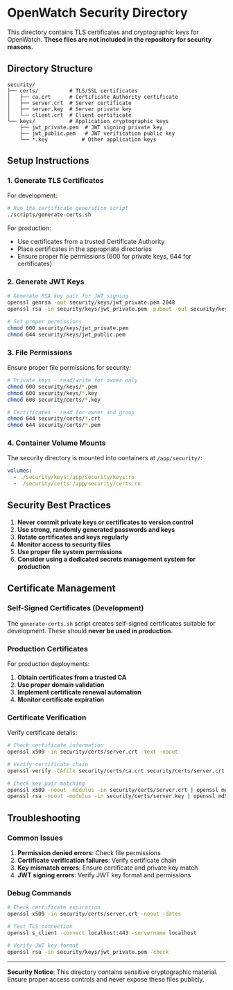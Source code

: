 # OpenWatch Security Directory

This directory contains TLS certificates and cryptographic keys for OpenWatch. **These files are not included in the repository for security reasons.**

## Directory Structure

```
security/
├── certs/          # TLS/SSL certificates
│   ├── ca.crt      # Certificate Authority certificate
│   ├── server.crt  # Server certificate
│   ├── server.key  # Server private key
│   └── client.crt  # Client certificate
└── keys/           # Application cryptographic keys
    ├── jwt_private.pem  # JWT signing private key
    ├── jwt_public.pem   # JWT verification public key
    └── *.key           # Other application keys
```

## Setup Instructions

### 1. Generate TLS Certificates

For development:
```bash
# Run the certificate generation script
./scripts/generate-certs.sh
```

For production:
- Use certificates from a trusted Certificate Authority
- Place certificates in the appropriate directories
- Ensure proper file permissions (600 for private keys, 644 for certificates)

### 2. Generate JWT Keys

```bash
# Generate RSA key pair for JWT signing
openssl genrsa -out security/keys/jwt_private.pem 2048
openssl rsa -in security/keys/jwt_private.pem -pubout -out security/keys/jwt_public.pem

# Set proper permissions
chmod 600 security/keys/jwt_private.pem
chmod 644 security/keys/jwt_public.pem
```

### 3. File Permissions

Ensure proper file permissions for security:

```bash
# Private keys - read/write for owner only
chmod 600 security/keys/*.pem
chmod 600 security/keys/*.key
chmod 600 security/certs/*.key

# Certificates - read for owner and group
chmod 644 security/certs/*.crt
chmod 644 security/certs/*.pem
```

### 4. Container Volume Mounts

The security directory is mounted into containers at `/app/security/`:

```yaml
volumes:
  - ./security/keys:/app/security/keys:ro
  - ./security/certs:/app/security/certs:ro
```

## Security Best Practices

1. **Never commit private keys or certificates to version control**
2. **Use strong, randomly generated passwords and keys**
3. **Rotate certificates and keys regularly**
4. **Monitor access to security files**
5. **Use proper file system permissions**
6. **Consider using a dedicated secrets management system for production**

## Certificate Management

### Self-Signed Certificates (Development)

The `generate-certs.sh` script creates self-signed certificates suitable for development. These should **never be used in production**.

### Production Certificates

For production deployments:

1. **Obtain certificates from a trusted CA**
2. **Use proper domain validation**
3. **Implement certificate renewal automation**
4. **Monitor certificate expiration**

### Certificate Verification

Verify certificate details:

```bash
# Check certificate information
openssl x509 -in security/certs/server.crt -text -noout

# Verify certificate chain
openssl verify -CAfile security/certs/ca.crt security/certs/server.crt

# Check key pair matching
openssl x509 -noout -modulus -in security/certs/server.crt | openssl md5
openssl rsa -noout -modulus -in security/certs/server.key | openssl md5
```

## Troubleshooting

### Common Issues

1. **Permission denied errors**: Check file permissions
2. **Certificate verification failures**: Verify certificate chain
3. **Key mismatch errors**: Ensure certificate and private key match
4. **JWT signing errors**: Verify JWT key format and permissions

### Debug Commands

```bash
# Check certificate expiration
openssl x509 -in security/certs/server.crt -noout -dates

# Test TLS connection
openssl s_client -connect localhost:443 -servername localhost

# Verify JWT key format
openssl rsa -in security/keys/jwt_private.pem -check
```

---

**Security Notice**: This directory contains sensitive cryptographic material. Ensure proper access controls and never expose these files publicly.